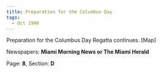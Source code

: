 ```yaml
---  
title: Preparation for the Columbus Day  
tags:  
  - Oct 1990  
---  
```

  
Preparation for the Columbus Day Regatta continues. [Map]  
  
Newspapers: **Miami Morning News or The Miami Herald**  
  
Page: **8**, Section: **D** 
